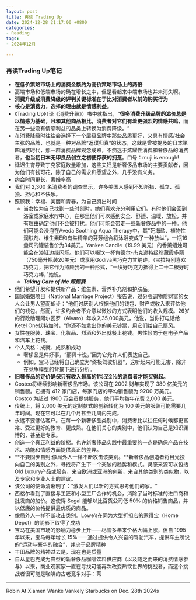 ```yaml
---
layout: post
title: 再读 Trading Up
date: 2024-12-28 21:17:00 +0800
categories:
- Reading
tags:
- 2024年12月

---
```




### 再读Trading Up笔记



- **在低价策略市场上的消费金额约为高价策略市场上的两倍**
- 高端市场和低端市场的确在增长之中，但是看起来中端市场也并未消失啊。
- **消费升级或消费降级的评判关键标准在于比对消费者以前的购买行为**
- **核心是消费力，选择的理由就是情感利益。**
- 《Trading Up》（译《消费升级》）书中就指出，“**很多消费升级品牌的溢价总是以情感为基础，且和其他商品相比，消费者对它们有着更强烈的情感共鸣**，而在另一些没有情感利益的品类上转换为消费降级。“
- 在消费降级时往往会选择下一个层级品牌中那些品质更好，又具有情感/社会主张的品牌，也就是一种对品牌“返璞归真”的状态，这就是曾被提及的日本第四消费时代，那一群消费品牌观念成熟，不痴迷于炫耀性消费和奢侈品的消费者，**也当初日本无印良品创立之初便俘获的拥趸**。口号：muji is enough!
- 延迟生育导致丁克家庭数量增加，这些夫妇是新奢侈品市场的主要贡献者，因为他们有钱可花，除了自己的需求和愿望之外，几乎没有义务。
- 约会时间更长，离婚率高
- 我们对 2,300 名消费者的调查显示，许多美国人感到不知所措、孤立、孤独、担心和不快乐。
- 照顾我：幸福、美丽和青春，为自己腾出时间
  - 当女性为自己找到一些时刻时，她们喜欢充分利用它们。有时他们会回到浴室或家庭水疗中心，在那里他们可以感到安全、舒适、温暖、放松，并有理由确定他们不会被打扰。他们可能会带走一些新奢侈品中的一种。他们可能会浸泡在Aveda Soothing Aqua Therapy中，其“死海盐、植物性润肤剂、维生素E和有益精华的芬芳组合将沐浴变成了一种放纵”，一瓶16盎司的罐装售价为34美元。Yankee Candle（19.99 美元）的香薰蜡烛可能会在浴缸边缘闪烁。他们可以啜饮一杯肯德尔-杰克逊特级珍藏霞多丽（750毫升瓶装20美元）或享用Godiva黑巧克力甘纳许。（宝拉特别喜欢巧克力，把它作为照顾我的一种形式，“一块好巧克力抵得上二十二根好时巧克力棒，”她说。
  - ***Taking Care of Me 照顾我***
- 他们希望开发和提供新产品：维生素、营养补充剂和护肤品。
- 国家婚姻项目（National Marriage Project）报告说，过分强调物质财富的女人会让男人望而却步：“他们讨厌别人根据他们的钱包、财产或收入来评估他们的钱包。然而，许多约会者不介意以微妙的方式表明他们的收入规模。26岁的行政助理阿尔瓦罗（Alvaro）年收入35,000美元，他说，当你打电话给Ketel One伏特加时，“你还不如拿出你的美元钞票，用它们给自己扇风。
- 女性在服装、珠宝、化妆品、烈酒和外出就餐上花钱。男性倾向于在电子产品和汽车上花钱。
- 个人风格：成就、成熟和成功
  - 奢侈品是件好事，“丽贝卡说，”因为它允许人们表达自己。
  - 例如，宝马已经将自己确立为“终极驾驶机器”，这听起来可能无害，除非在竞争模型的背景下进行分析。
- **旧奢侈品的定价确保只有收入最高的1%至2%的消费者才能买得起。**
- Costco将继续影响新奢侈品市场。该公司在 2002 财年实现了 380 亿美元的销售额。它拥有 412 家门店，每家门店的平均销售额为 9200 万美元。Costco 为超过 1900 万会员提供服务，他们平均每年花费 2,000 美元。
- 传统上，将 2,000 美元的定制款式的创新转化为 100 美元的服装可能需要几年时间。现在它可以在几个月甚至几周内完成。
- 永远不要低估客户。在每一个新奢侈品类别中，消费者比以往任何时候都更富裕、受过更好的教育、更成熟。在他们关心的类别中，他们认为自己是知识渊博的，甚至是专家。
- 创造一个真正利益的阶梯。也许新奢侈品实践中最重要的一点是确保产品在技术、功能和情感方面提供真正的差异。
- **不要固步自封;像局外人一样不断攻击该类别。**新奢侈品创造者将目光投向自己的类别之外，寻找将产生下一个突破的趋势和模式。灵感来源可以包括Old Luxury产品或服务，来自欧洲或亚洲的创新，来自其他类别的类似物，以及专家和专业人士的建议。
- 该公司的使命清晰明了：“激发人们以新的方式思考他们的家。“
- 西格尔看到了直接与工匠和小型工厂合作的机会，消除了当时标准的进口商和批发商的加价。这使得 Segal 能够以比百货公司低 50% 的价格销售商品，并以低廉的价格提供最优质的商品。
- 像局外人一样不断攻击类别。Lowe’s在同为大型折扣店的家得宝（Home Depot）的阴影下取得了成功
- 宝马在美国市场的影响力稳步上升——尽管多年来价格大幅上涨，但自 1995 年以来，宝马每年增长 15%——通过提供令人兴奋的驾驶汽车，提供车主所说的“运动与豪华的融合”，并忠于品牌精神
- 丰田品牌的精神过去是，现在也是质量
- 自从星巴克成为典型的新奢侈品咖啡饮料供应商（以及随之而来的消费情感参与）以来，商业观察家一直在寻找可能再次改变热饮世界的挑战者，而这个挑战者很可能是咖啡的古老竞争对手：茶





----

Robin At Xiamen Wanke Vankely Starbucks on Dec. 28th 2024s






